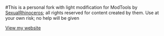#This is a personal fork with light modification for ModTools by [SexualRhinoceros](https://github.com/sexualrhinoceros); all rights reserved for content created by them. Use at your own risk; no help will be given

[View my website](http://bennystudios.com)
